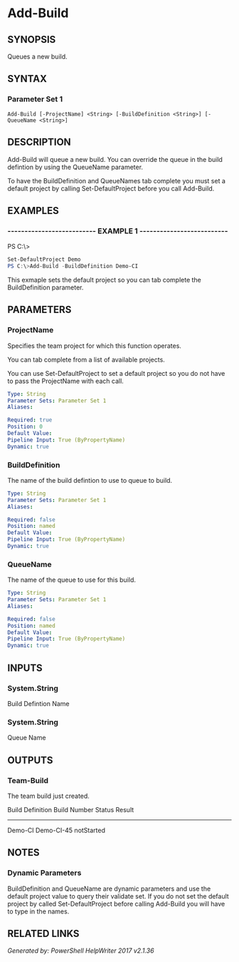 ﻿# Add-Build

## SYNOPSIS
Queues a new build.

## SYNTAX

### Parameter Set 1
```
Add-Build [-ProjectName] <String> [-BuildDefinition <String>] [-QueueName <String>]
```

## DESCRIPTION
Add-Build will queue a new build. You can override the queue in the build defintion by using the QueueName parameter.

To have the BuildDefinition and QueueNames tab complete you must set a default project by calling Set-DefaultProject before you call Add-Build.

## EXAMPLES

### -------------------------- EXAMPLE 1 --------------------------
PS C:\\\>
```powershell
Set-DefaultProject Demo
PS C:\>Add-Build -BuildDefinition Demo-CI
```

This exmaple sets the default project so you can tab complete the BuildDefinition parameter.

## PARAMETERS

### ProjectName
Specifies the team project for which this function operates.

You can tab complete from a list of available projects.

You can use Set-DefaultProject to set a default project so
you do not have to pass the ProjectName with each call.

```yaml
Type: String
Parameter Sets: Parameter Set 1
Aliases: 

Required: true
Position: 0
Default Value: 
Pipeline Input: True (ByPropertyName)
Dynamic: true
```

### BuildDefinition
The name of the build defintion to use to queue to build.

```yaml
Type: String
Parameter Sets: Parameter Set 1
Aliases: 

Required: false
Position: named
Default Value: 
Pipeline Input: True (ByPropertyName)
Dynamic: true
```

### QueueName
The name of the queue to use for this build.

```yaml
Type: String
Parameter Sets: Parameter Set 1
Aliases: 

Required: false
Position: named
Default Value: 
Pipeline Input: True (ByPropertyName)
Dynamic: true
```

## INPUTS

### System.String
Build Defintion Name

### System.String
Queue Name

## OUTPUTS

### Team-Build
The team build just created.

Build Definition Build Number  Status     Result
---------------- ------------  ------     ------
Demo-CI           Demo-CI-45   notStarted

## NOTES

### Dynamic Parameters
BuildDefinition and QueueName are dynamic parameters and use the default project value to query their validate set.  If you do not set the default project by called Set-DefaultProject before calling Add-Build you will have to type in the names.

## RELATED LINKS


*Generated by: PowerShell HelpWriter 2017 v2.1.36*
